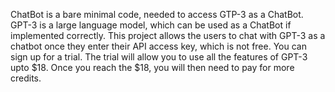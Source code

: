 ChatBot is a bare minimal code, needed to access GTP-3 as a ChatBot.  GPT-3 is a large language model, which can be used as a ChatBot if implemented correctly.  This project allows the users to chat with GPT-3 as a chatbot once they enter their API access key, which is not free.  You can sign up for a trial.  The trial will allow you to use all the features of GPT-3 upto $18. Once you reach the $18, you will then need to pay for more credits.